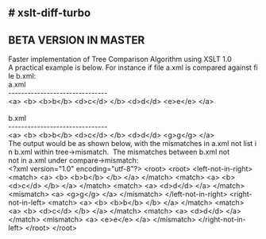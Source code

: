 #&nbsp;xslt-diff-turbo
---------------------------
BETA VERSION IN MASTER
---------------------------
Faster&nbsp;implementation&nbsp;of&nbsp;Tree&nbsp;Comparison&nbsp;Algorithm&nbsp;using&nbsp;XSLT&nbsp;1.0<br/>
A&nbsp;practical&nbsp;example&nbsp;is&nbsp;below.&nbsp;For&nbsp;instance&nbsp;if&nbsp;file&nbsp;a.xml&nbsp;is&nbsp;compared&nbsp;against&nbsp;file&nbsp;b.xml:<br/>
a.xml<br/>
-------------------------------<br/>
&lt;a&gt;
  &lt;b&gt;
    &lt;b&gt;b&lt;/b&gt;
    &lt;d&gt;c&lt;/d&gt;
  &lt;/b&gt;
  &lt;d&gt;d&lt;/d&gt;
  &lt;e&gt;e&lt;/e&gt;
&lt;/a&gt;<br/>
<br/>
b.xml<br/>
-------------------------------<br/>
&lt;a&gt;
  &lt;b&gt;
    &lt;b&gt;b&lt;/b&gt;
    &lt;d&gt;c&lt;/d&gt;
  &lt;/b&gt;
  &lt;d&gt;d&lt;/d&gt;
  &lt;g&gt;g&lt;/g&gt;
&lt;/a&gt;
The&nbsp;output&nbsp;would&nbsp;be&nbsp;as&nbsp;shown&nbsp;below,&nbsp;with&nbsp;the&nbsp;mismatches&nbsp;in&nbsp;a.xml&nbsp;not&nbsp;list&nbsp;in&nbsp;b.xml&nbsp;within&nbsp;tree-&gt;mismatch.&nbsp;&nbsp;The&nbsp;mismatches&nbsp;between&nbsp;b.xml&nbsp;not<br/>
not&nbsp;in&nbsp;a.xml&nbsp;under&nbsp;compare-&gt;mismatch:<br/>
&lt;?xml version="1.0" encoding="utf-8"?&gt;
&lt;root&gt;
  &lt;root&gt;
    &lt;left-not-in-right&gt;
      &lt;match&gt;
        &lt;a&gt;
          &lt;b&gt;
            &lt;b&gt;b&lt;/b&gt;
          &lt;/b&gt;
        &lt;/a&gt;
      &lt;/match&gt;
      &lt;match&gt;
        &lt;a&gt;
          &lt;b&gt;
            &lt;d&gt;c&lt;/d&gt;
          &lt;/b&gt;
        &lt;/a&gt;
      &lt;/match&gt;
      &lt;match&gt;
        &lt;a&gt;
          &lt;d&gt;d&lt;/d&gt;
        &lt;/a&gt;
      &lt;/match&gt;
      &lt;mismatch&gt;
        &lt;a&gt;
          &lt;g&gt;g&lt;/g&gt;
        &lt;/a&gt;
      &lt;/mismatch&gt;
    &lt;/left-not-in-right&gt;
    &lt;right-not-in-left&gt;
      &lt;match&gt;
        &lt;a&gt;
          &lt;b&gt;
            &lt;b&gt;b&lt;/b&gt;
          &lt;/b&gt;
        &lt;/a&gt;
      &lt;/match&gt;
      &lt;match&gt;
        &lt;a&gt;
          &lt;b&gt;
            &lt;d&gt;c&lt;/d&gt;
          &lt;/b&gt;
        &lt;/a&gt;
      &lt;/match&gt;
      &lt;match&gt;
        &lt;a&gt;
          &lt;d&gt;d&lt;/d&gt;
        &lt;/a&gt;
      &lt;/match&gt;
      &lt;mismatch&gt;
        &lt;a&gt;
          &lt;e&gt;e&lt;/e&gt;
        &lt;/a&gt;
      &lt;/mismatch&gt;
    &lt;/right-not-in-left&gt;
  &lt;/root&gt;
&lt;/root&gt;
<br/>
